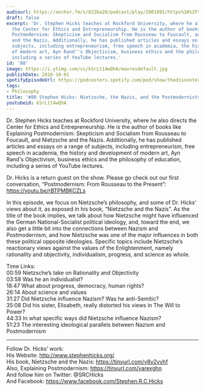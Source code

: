 ```yaml
---
audiourl: https://anchor.fm/s/822ba20/podcast/play/2001891/https%3A%2F%2Fd3ctxlq1ktw2nl.cloudfront.net%2Fproduction%2F2018-11-29%2F7683508-48000-2-957fe7cb44e97.mp3
draft: false
excerpt: 'Dr. Stephen Hicks teaches at Rockford University, where he also directs
  the Center for Ethics and Entrepreneurship. He is the author of books like Explaining
  Postmodernism: Skepticism and Socialism from Rousseau to Foucault, and Nietzsche
  and the Nazis. Additionally, he has published articles and essays on a range of
  subjects, including entrepreneurism, free speech in academia, the history and development
  of modern art, Ayn Rand''s Objectivism, business ethics and the philosophy of education,
  including a series of YouTube lectures.'
id: '80'
image: https://i.ytimg.com/vi/kSrLt14wQhA/maxresdefault.jpg
publishDate: 2018-10-01
spotifyEpisodeUrl: https://podcasters.spotify.com/pod/show/thedissenter/episodes/80-Stephen-Hicks-Nietzsche--the-Nazis--and-the-Postmodernists-e2rjh3
tags:
- Philosophy
title: '#80 Stephen Hicks: Nietzsche, the Nazis, and the Postmodernists'
youtubeid: kSrLt14wQhA
---
```

<div class="timelinks">

Dr. Stephen Hicks teaches at Rockford University, where he also directs the Center for Ethics and Entrepreneurship. He is the author of books like Explaining Postmodernism: Skepticism and Socialism from Rousseau to Foucault, and Nietzsche and the Nazis. Additionally, he has published articles and essays on a range of subjects, including entrepreneurism, free speech in academia, the history and development of modern art, Ayn Rand's Objectivism, business ethics and the philosophy of education, including a series of YouTube lectures.

Dr. Hicks is a return guest on the show. Please go check out our first conversation, “Postmodernism: From Rousseau to the Present”: https://youtu.be/rBTPMBKCZLs

In this episode, we focus on Nietzsche’s philosophy, and some of Dr. Hicks’ views about it, as exposed in his book, “Nietzsche and the Nazis”. As the title of the book implies, we talk about how Nietzsche might have influenced the German National-Socialist political ideology, and, toward the end, we also get a little bit into the connections between Nazism and Postmodernism, and how Nietzsche was one of the major influences in both these political opposite ideologies. Specific topics include Nietzsche’s reactionary views against the values of the Enlightenment, namely rationality and objectivity, individualism, progress, and science as whole.

Time Links:  
<time>00:59</time> Nietzsche’s take on Rationality and Objectivity        
<time>03:58</time> Was he an individualist?    
<time>18:47</time> What about progress, democracy, human rights?  
<time>26:14</time> About science and values  
<time>31:27</time> Did Nietzsche influence Nazism? Was he anti-Semitic?          
<time>35:08</time> Did his sister, Elisabeth, really distorted his views in The Will to Power?       
<time>44:33</time> In what specific ways did Nietzsche influence Nazism?    
<time>51:23</time> The interesting ideological parallels between Nazism and Postmodernism   

---

Follow Dr. Hicks’ work:  
His Website: http://www.stephenhicks.org/  
His book, Nietzsche and the Nazis: https://tinyurl.com/y8y2vyhf  
Also, Explaining Postmodernism: https://tinyurl.com/yarexghn  
And follow him on Twitter: @SRCHicks  
 And Facebook: https://www.facebook.com/Stephen.R.C.Hicks
</div>

